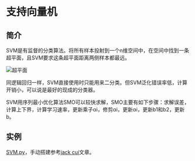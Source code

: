 # 支持向量机

## 简介

SVM是有监督的分类算法。将所有样本投射到一个n维空间中，在空间中找到一条超平面，且SVM要求这条超平面距离两侧样本都最远。

![超平面](http://ww1.sinaimg.cn/large/96803f81ly1fzgefaiockj209d0bbjsf.jpg)

同逻辑回归一样，SVM直接使用时只能用来二分类。但SVM泛化错误率低，计算开销小，可以说是最好的现成的分类器。

SVM用序列最小优化算法SMO可以较快求解，SMO主要有如下步骤：求解误差，计算上下界，计算学习速率，更新乘子αi，修剪αi，更新αi，更新b1和b2，更新b。

## 实例

[SVM.py](https://github.com/Niuyuhang03/MachineLearning/blob/master/SVM/SVM.py)，手动搭建参考[jack cui](https://cuijiahua.com/blog/2017/11/ml_8_svm_1.html)文章。